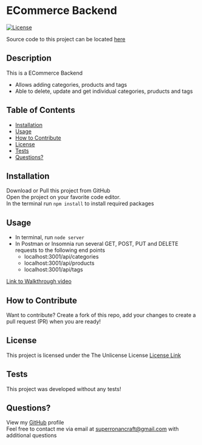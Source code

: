 # ECommerce Backend

[![License](https://img.shields.io/badge/license-Unlicense-blue.svg)](http://unlicense.org/)

Source code to this project can be located [here](server.js)

## Description

This is a ECommerce Backend

- Allows adding categories, products and tags
- Able to delete, update and get individual categories, pruducts and tags

## Table of Contents

- [Installation](#installation)
- [Usage](#usage)
- [How to Contribute](#how-to-contribute)
- [License](#license)
- [Tests](#tests)
- [Questions?](#questions)

## Installation

Download or Pull this project from GitHub <br />Open the project on your favorite code editor. <br />In the terminal run `npm install` to install required packages

## Usage

- In terminal, run `node server`
- In Postman or Insomnia run several GET, POST, PUT and DELETE requests to the following end points
  - localhost:3001/api/categories
  - localhost:3001/api/products
  - localhost:3001/api/tags

[Link to Walkthrough video](https://drive.google.com/file/d/1_jVfnGLPGdPEYJKQ0sq6EcCvvuBzZU99/view?usp=sharing)

## How to Contribute

Want to contribute? Create a fork of this repo, add your changes to create a pull request (PR) when you are ready!

## License

This project is licensed under the The Unlicense License
[License Link](http://unlicense.org/)

## Tests

This project was developed without any tests!

## Questions?

View my [GitHub](https://github.com/SuperRonanCraft) profile  
Feel free to contact me via email at superronancraft@gmail.com with additional questions
